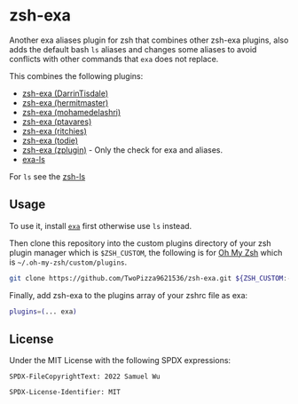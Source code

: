 # zsh-exa

Another exa aliases plugin for zsh that combines other zsh-exa plugins, also
adds the default bash `ls` aliases and changes some aliases to avoid conflicts
with other commands that `exa` does not replace.

This combines the following plugins:

- [zsh-exa (DarrinTisdale)](https://github.com/DarrinTisdale/zsh-aliases-exa)
- [zsh-exa (hermitmaster)](https://github.com/hermitmaster/zsh-exa-plugin)
- [zsh-exa (mohamedelashri)](https://github.com/MohamedElashri/exa-zsh)
- [zsh-exa (ptavares)](https://github.com/ptavares/zsh-exa)
- [zsh-exa (ritchies)](https://github.com/RitchieS/zsh-exa/)
- [zsh-exa (todie)](https://github.com/todie/exa.plugin.zsh)
- [zsh-exa (zplugin)](https://github.com/zplugin/zsh-exa) - Only the check for
  exa and aliases.
- [exa-ls](https://github.com/birdhackor/zsh-exa-ls-plugin)

For `ls` see the [zsh-ls](https://github.com/TwoPizza9621536/zsh-ls)

## Usage

To use it, install [`exa`](https://the.exa.website/) first otherwise use `ls`
instead.

Then clone this repository into the custom plugins directory of your zsh plugin
manager which is `$ZSH_CUSTOM`, the following is for
[Oh My Zsh](https://ohmyz.sh/) which is `~/.oh-my-zsh/custom/plugins`.

```bash
git clone https://github.com/TwoPizza9621536/zsh-exa.git ${ZSH_CUSTOM:-$HOME/.oh-my-zsh/custom}/plugins/zsh-exa.git
```

Finally, add zsh-exa to the plugins array of your zshrc file as exa:

```bash
plugins=(... exa)
```

## License

Under the MIT License with the following SPDX expressions:

```text
SPDX-FileCopyrightText: 2022 Samuel Wu

SPDX-License-Identifier: MIT
```

